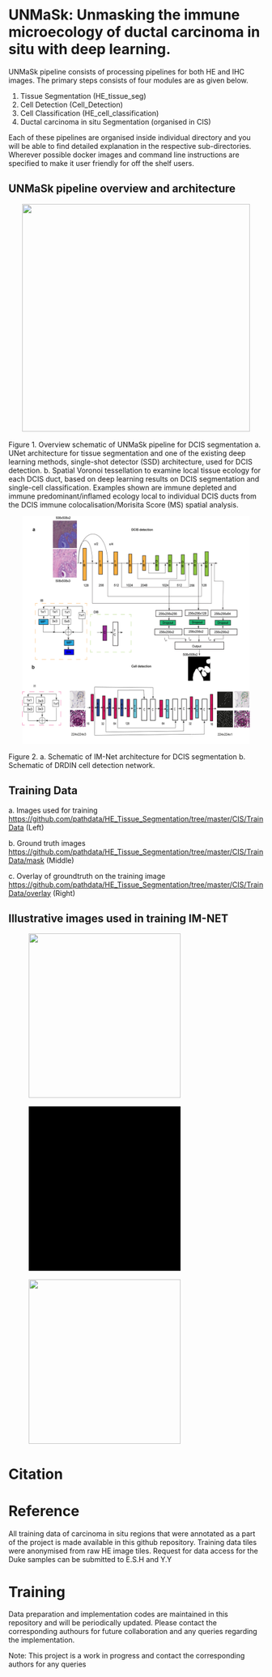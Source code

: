 # UNMaSk: Unmasking the immune microecology of ductal carcinoma in situ with deep learning.



UNMaSk pipeline consists of processing pipelines for both HE and IHC images. The primary steps consists of four modules are as given below.
1. Tissue Segmentation (HE_tissue_seg)
2. Cell Detection      (Cell_Detection)
3. Cell Classification (HE_cell_classification)
4. Ductal carcinoma in situ Segmentation (organised in CIS)

Each of these pipelines are organised inside individual directory and you will be able to find detailed explanation in the respective sub-directories. Wherever possible docker images and command line instructions are specified to make it user friendly for off the shelf users.

## UNMaSk pipeline overview and architecture 


<p align="center">
  <img src="environment/Fig1_overview.png" width="450" height="450"/>
   <figcaption> Figure 1. Overview schematic of UNMaSk pipeline for DCIS segmentation a. UNet architecture for tissue segmentation and one
of the existing deep learning methods, single-shot detector (SSD) architecture, used for DCIS detection. b. Spatial Voronoi tessellation to
examine local tissue ecology for each DCIS duct, based on deep learning results on DCIS segmentation and single-cell classification. Examples
shown are immune depleted and immune predominant/inflamed ecology local to individual DCIS ducts from the DCIS immune
colocalisation/Morisita Score (MS) spatial analysis. </figcaption>
 </p>
 

 

 <p align="center">
  
   <img src="environment/Fig2_ab_Revised_v1.png" width="450" height="450"/>
   <figcaption> Figure 2. a. Schematic of IM-Net architecture for DCIS segmentation b. Schematic of DRDIN cell detection network. </figcaption>
  </p>
  


## Training Data

a. Images used for training
https://github.com/pathdata/HE_Tissue_Segmentation/tree/master/CIS/TrainData (Left)

b. Ground truth images
https://github.com/pathdata/HE_Tissue_Segmentation/tree/master/CIS/TrainData/mask (Middle)

c. Overlay of groundtruth on the training image
https://github.com/pathdata/HE_Tissue_Segmentation/tree/master/CIS/TrainData/overlay (Right)

## Illustrative images used in training IM-NET

<div class="items">
<figure>
    <img src="CIS/PrepareData/IM-NET/training_material/DCIS_freehand_sampled_pos_img_movie_001.gif" width="300" height="325">
    
</figure>
<figure>
    <img src="CIS/PrepareData/IM-NET/training_material/DCIS_freehand_sampled_pos_mask_movie_001.gif" width="300" height="325"> 
    
</figure>
<figure>
    <img src="CIS/PrepareData/IM-NET/training_material/DCIS_freehand_sampled_pos_overlay_movie_001.gif" width="300" height="325"/>
    
 </figure>

</div>



# Citation

# Reference

All training data of carcinoma in situ regions that were annotated as a part of the project is made available in this github repository.
Training data tiles were anonymised from raw HE image tiles. Request for data access for the Duke samples can be submitted to E.S.H and Y.Y

# Training
Data preparation and implementation codes are maintained in this repository and will be periodically updated. Please contact the corresponding authours for future collaboration and any queries regarding the implementation.

Note: This project is a work in progress and contact the corresponding authors for any queries

